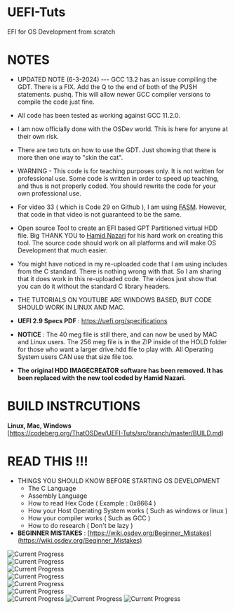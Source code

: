 # UEFI-Tuts  
EFI for OS Development from scratch  
  
# NOTES  
- UPDATED NOTE (6-3-2024) --- GCC 13.2 has an issue compiling the GDT. There is a FIX. Add the Q to the end of both of the PUSH statements. pushq. This will allow newer GCC compiler versions to compile the code just fine.  
- All code has been tested as working against GCC 11.2.0. 
- I am now officially done with the OSDev world. This is here for anyone at their own risk.  
- There are two tuts on how to use the GDT. Just showing that there is more then one way to "skin the cat".   
- WARNING - This code is for teaching purposes only. It is not written for professional use. Some code is written in order to speed up teaching, and thus is not properly coded. You should rewrite the code for your own professional use.  
- For video 33 ( which is Code 29 on Github ), I am using [FASM](https://flatassembler.net/). However, that code in that video is not guaranteed to be the same.   
- Open source Tool to create an EFI based GPT Partitioned virtual HDD file. Big THANK YOU to [Hamid Nazari](https://github.com/hamidnazari/ThatDiskCreator) for his hard work on creating this tool. The source code should work on all platforms and will make OS Development that much easier.  
- You might have noticed in my re-uploaded code that I am using includes from the C standard. There is nothing wrong with that. So I am sharing that it does work in this re-uploaded code. The videos just show that you can do it without the standard C library headers.  

- THE TUTORIALS ON YOUTUBE ARE WINDOWS BASED, BUT CODE SHOULD WORK IN LINUX AND MAC. 

- **UEFI 2.9 Specs PDF** : https://uefi.org/specifications  

- **NOTICE** : The 40 meg file is still there, and can now be used by MAC and Linux users. The 256 meg file is in the ZIP inside of the HOLD folder for those who want a larger drive.hdd file to play with. All Operating System users CAN use that size file too.  

- **The original HDD IMAGECREATOR software has been removed. It has been replaced with the new tool coded by Hamid Nazari.**  


# BUILD INSTRCUTIONS  
**Linux, Mac, Windows**  
[https://codeberg.org/ThatOSDev/UEFI-Tuts/src/branch/master/BUILD.md)  

# READ THIS !!!
- THINGS YOU SHOULD KNOW BEFORE STARTING OS DEVELOPMENT  
    - The C Language  
    - Assembly Language  
    - How to read Hex Code ( Example : 0x8664 )  
    - How your Host Operating System works ( Such as windows or linux )  
    - How your compiler works ( Such as GCC )  
    - How to do research ( Don't be lazy )  
- **BEGINNER MISTAKES** : [https://wiki.osdev.org/Beginner_Mistakes](https://wiki.osdev.org/Beginner_Mistakes)  


![Current Progress](progress1.png)  
![Current Progress](progress2.png)  
![Current Progress](progress3.png)  
![Current Progress](progress4.png)  
![Current Progress](progress5.png)  
![Current Progress](progress6.png)  
![Current Progress](progress7.png) 
![Current Progress](progress8.png) 
![Current Progress](progress9.png) 
